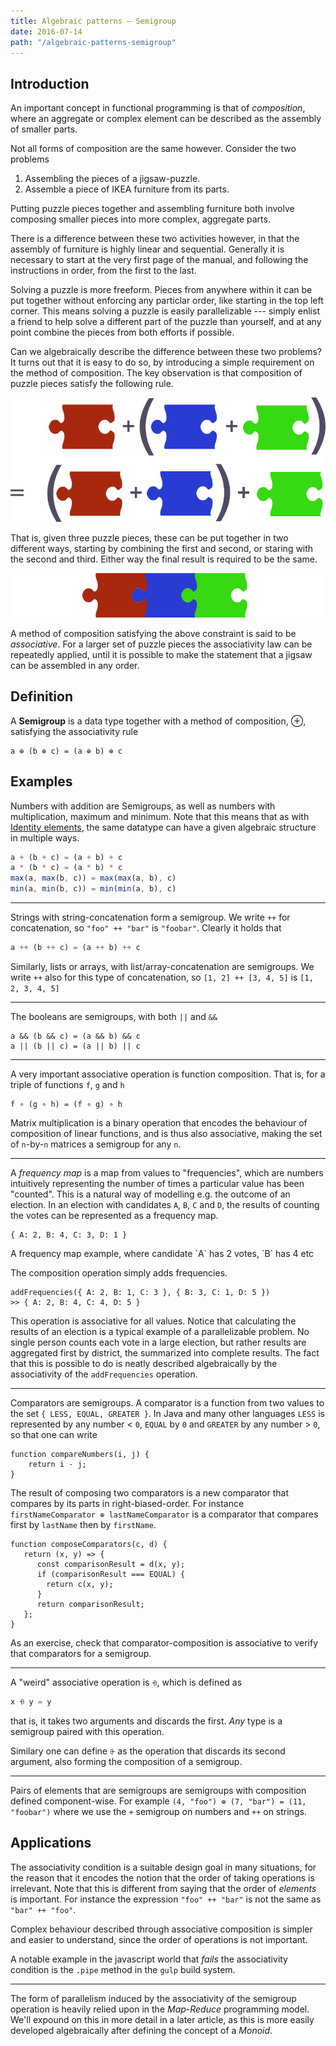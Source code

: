 ```yaml
---
title: Algebraic patterns — Semigroup
date: 2016-07-14
path: "/algebraic-patterns-semigroup"
---
```


Introduction
------------

An important concept in functional programming is that of
*composition*, where an aggregate or complex element can be described
as the assembly of smaller parts.

Not all forms of composition are the same however. Consider the two
problems

1) Assembling the pieces of a jigsaw-puzzle.
2) Assemble a piece of IKEA furniture from its parts.

Putting puzzle pieces together and assembling furniture both involve
composing smaller pieces into more complex, aggregate parts.

There is a difference between these two activities however, in that
the assembly of furniture is highly linear and sequential. Generally
it is necessary to start at the very first page of the manual, and
following the instructions in order, from the first to the last.

Solving a puzzle is more freeform. Pieces from anywhere within it can
be put together without enforcing any particlar order, like starting
in the top left corner. This means solving a puzzle is easily
parallelizable --- simply enlist a friend to help solve a different part
of the puzzle than yourself, and at any point combine the pieces from
both efforts if possible.

Can we algebraically describe the difference between these two
problems? It turns out that it is easy to do so, by introducing a
simple requirement on the method of composition. The key observation
is that composition of puzzle pieces satisfy the following rule.

![](/images/puzzle-pieces.png)

That is, given three puzzle pieces, these can be put together in two
different ways, starting by combining the first and second, or staring
with the second and third. Either way the final result is required
to be the same.

![](/images/pieces-composed.png)


A method of composition satisfying the above constraint is said to be
*associative*. For a larger set of puzzle pieces the associativity law
can be repeatedly applied, until it is possible to make the statement
that a jigsaw can be assembled in any order.

Definition
----------

A **Semigroup** is a data type together with a method of composition, ⊕,
satisfying the associativity rule

```
a ⊕ (b ⊕ c) = (a ⊕ b) ⊕ c
```

Examples
--------

Numbers with addition are Semigroups, as well as numbers with
multiplication, maximum and minimum. Note that this means that as with
[Identity elements](./2016-06-29-functional-patterns-identity-element.html),
the same datatype can have a given algebraic structure in multiple
ways.

```javascript
a + (b + c) = (a + b) + c
a * (b * c) = (a * b) * c
max(a, max(b, c)) = max(max(a, b), c)
min(a, min(b, c)) = min(min(a, b), c)
```

<hr>

Strings with string-concatenation form a semigroup. We write `++` for
concatenation, so `"foo" ++ "bar"` is `"foobar"`. Clearly it holds that

```javascript
a ++ (b ++ c) = (a ++ b) ++ c
```

Similarly, lists or arrays, with list/array-concatenation are
semigroups. We write `++` also for this type of concatenation, so
`[1, 2] ++ [3, 4, 5]` is `[1, 2, 3, 4, 5]`

<hr>

The booleans are semigroups, with both `||` and `&&`

```
a && (b && c) = (a && b) && c
a || (b || c) = (a || b) || c
```

<hr>

A very important associative operation is function composition. That
is, for a triple of functions `f`, `g` and `h`

```
f ∘ (g ∘ h) = (f ∘ g) ∘ h
```

Matrix multiplication is a binary operation that encodes the behaviour
of composition of linear functions, and is thus also associative,
making the set of `n`-by-`n` matrices a semigroup for any `n`.


<hr>

A *frequency map* is a map from values to "frequencies", which are
numbers intuitively representing the number of times a particular
value has been "counted". This is a natural way of modelling e.g. the
outcome of an election. In an election with candidates `A`, `B`, `C`
and `D`, the results of counting the votes can be represented as a
frequency map.

```
{ A: 2, B: 4, C: 3, D: 1 }
```
<figcaption>
A frequency map example, where candidate `A` has 2 votes, `B` has 4 etc
</figcaption>

The composition operation simply adds frequencies.

```
addFrequencies({ A: 2, B: 1, C: 3 }, { B: 3, C: 1, D: 5 })
>> { A: 2, B: 4, C: 4, D: 5 }
```

This operation is associative for all values. Notice that calculating
the results of an election is a typical example of a parallelizable
problem. No single person counts each vote in a large election, but
rather results are aggregated first by district, the summarized into
complete results. The fact that this is possible to do is neatly
described algebraically by the associativity of the `addFrequencies`
operation.

<hr>

Comparators are semigroups. A comparator is a function from two
values to the set `{ LESS, EQUAL, GREATER }`. In Java and many other
languages `LESS` is represented by any number < `0`, `EQUAL` by `0` and
`GREATER` by any number > `0`, so that one can write

```
function compareNumbers(i, j) {
    return i - j;
}
```

The result of composing two comparators is a new comparator that
compares by its parts in right-biased-order. For instance
`firstNameComparator ⊕ lastNameComparator` is a comparator that
compares first by `lastName` then by `firstName`.

```
function composeComparators(c, d) {
   return (x, y) => {
      const comparisonResult = d(x, y);
      if (comparisonResult === EQUAL) {
        return c(x, y);
      }
      return comparisonResult;
   };
}
```

As an exercise, check that comparator-composition is associative to
verify that comparators for a semigroup.

<hr>

A "weird" associative operation is `⨮`, which is defined as

```javascript
x ⨮ y = y
```

that is, it takes two arguments and discards the first. *Any* type is
a semigroup paired with this operation.

Similary one can define `⨭` as the operation that discards its second
argument, also forming the composition of a semigroup.

<hr>

Pairs of elements that are semigroups are semigroups with composition
defined component-wise. For example `(4, "foo") ⊕ (7, "bar") = (11,
"foobar")` where we use the `+` semigroup on numbers and `++` on
strings.

Applications
------------

The associativity condition is a suitable design goal in many
situations, for the reason that it encodes the notion that the order
of taking operations is irrelevant. Note that this is different from
saying that the order of *elements* is important. For instance the
expression `"foo" ++ "bar"` is not the same as `"bar" ++ "foo"`.

Complex behaviour described through associative composition is simpler
and easier to understand, since the order of operations is not
important.

A notable example in the javascript world that *fails* the
associativity condition is the `.pipe` method in the `gulp` build
system.

<hr>

The form of parallelism induced by the associativity of the semigroup
operation is heavily relied upon in the *Map-Reduce* programming
model. We'll expound on this in more detail in a later article, as
this is more easily developed algebraically after defining the concept
of a *Monoid*.
